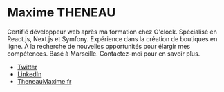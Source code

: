 # Maxime THENEAU

Certifié développeur web après ma formation chez O'clock. Spécialisé en React.js, Next.js et Symfony. Expérience dans la création de boutiques en ligne. À la recherche de nouvelles opportunités pour élargir mes compétences. Basé à Marseille. Contactez-moi pour en savoir plus.

- [Twitter](https://twitter.com/maximeth)
- [LinkedIn](https://www.linkedin.com/in/maxime-theneau/)
- [TheneauMaxime.fr](https://maxime-theneau.fr)



